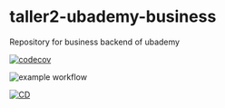 # taller2-ubademy-business
Repository for business backend of ubademy

[![codecov](https://codecov.io/gh/sorianoivan/taller2-ubademy-business/branch/main/graph/badge.svg?token=UJFCNIM8RI)](https://codecov.io/gh/sorianoivan/taller2-ubademy-business)

![example workflow](https://github.com/sorianoivan/taller2-ubademy-business/actions/workflows/tests.yml/badge.svg)

[![CD](https://github.com/sorianoivan/taller2-ubademy-business/actions/workflows/heroku.yml/badge.svg)](https://github.com/sorianoivan/taller2-ubademy-business/actions/workflows/heroku.yml)
